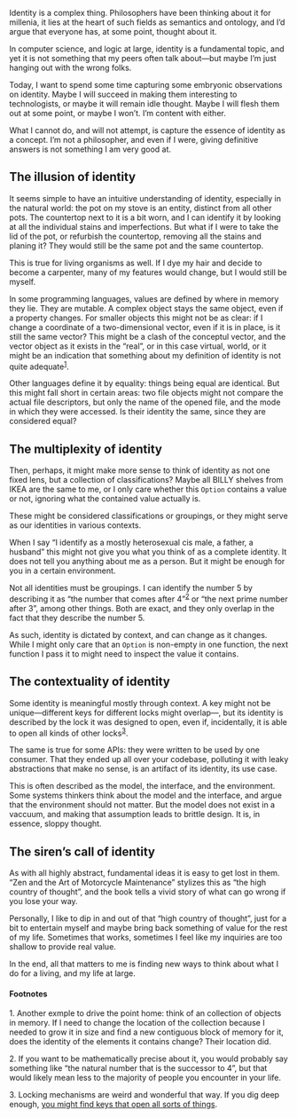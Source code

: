 Identity is a complex thing. Philosophers have been thinking about it for
millenia, it lies at the heart of such fields as semantics and ontology, and
I’d argue that everyone has, at some point, thought about it.

In computer science, and logic at large, identity is a fundamental topic, and
yet it is not something that my peers often talk about—but maybe I’m just
hanging out with the wrong folks.

Today, I want to spend some time capturing some embryonic observations on
identity. Maybe I will succeed in making them interesting to technologists, or
maybe it will remain idle thought. Maybe I will flesh them out at some point,
or maybe I won’t. I’m content with either.

What I cannot do, and will not attempt, is capture the essence of identity as
a concept. I’m not a philosopher, and even if I were, giving definitive answers
is not something I am very good at.

## The illusion of identity

It seems simple to have an intuitive understanding of identity, especially in
the natural world: the pot on my stove is an entity, distinct from all other
pots. The countertop next to it is a bit worn, and I can identify it by looking
at all the individual stains and imperfections. But what if I were to take the
lid of the pot, or refurbish the countertop, removing all the stains and
planing it? They would still be the same pot and the same countertop.

This is true for living organisms as well. If I dye my hair and decide to
become a carpenter, many of my features would change, but I would still be
myself.

In some programming languages, values are defined by where in memory they lie.
They are mutable. A complex object stays the same object, even if a property
changes. For smaller objects this might not be as clear: if I change a
coordinate of a two-dimensional vector, even if it is in place, is it still the
same vector? This might be a clash of the conceptul vector, and the vector
object as it exists in the “real”, or in this case virtual, world, or it might
be an indication that something about my definition of identity is not quite
adequate<sup><a href="#1">1</a></sup>.

Other languages define it by equality: things being equal are identical. But
this might fall short in certain areas: two file objects might not compare the
actual file descriptors, but only the name of the opened file, and the mode in
which they were accessed. Is their identity the same, since they are considered
equal?

## The multiplexity of identity

Then, perhaps, it might make more sense to think of identity as not one fixed
lens, but a collection of classifications? Maybe all BILLY shelves from IKEA
are the same to me, or I only care whether this `Option` contains a value or
not, ignoring what the contained value actually is.

These might be considered classifications or groupings, or they might serve as
our identities in various contexts.

When I say “I identify as a mostly heterosexual cis male, a father, a husband”
this might not give you what you think of as a complete identity. It does not
tell you anything about me as a person. But it might be enough for you in a
certain environment.

Not all identities must be groupings. I can identify the number 5 by describing
it as “the number that comes after 4”<sup><a href="#2">2</a></sup> or “the next
prime number after 3”, among other things. Both are exact, and they only overlap
in the fact that they describe the number 5.

As such, identity is dictated by context, and can change as it changes. While
I might only care that an `Option` is non-empty in one function, the next
function I pass it to might need to inspect the value it contains.

## The contextuality of identity

Some identity is meaningful mostly through context. A key might not be
unique—different keys for different locks might overlap—, but its identity is
described by the lock it was designed to open, even if, incidentally, it is
able to open all kinds of other locks<sup><a href="#3">3</a></sup>.

The same is true for some APIs: they were written to be used by one consumer.
That they ended up all over your codebase, polluting it with leaky abstractions
that make no sense, is an artifact of its identity, its use case.

This is often described as the model, the interface, and the environment. Some
systems thinkers think about the model and the interface, and argue that the
environment should not matter. But the model does not exist in a vaccuum, and
making that assumption leads to brittle design. It is, in essence, sloppy
thought.

## The siren’s call of identity

As with all highly abstract, fundamental ideas it is easy to get lost in them.
“Zen and the Art of Motorcycle Maintenance” stylizes this as “the high country
of thought”, and the book tells a vivid story of what can go wrong if you lose
your way.

Personally, I like to dip in and out of that “high country of thought”, just
for a bit to entertain myself and maybe bring back something of value for the
rest of my life. Sometimes that works, sometimes I feel like my inquiries are
too shallow to provide real value.

In the end, all that matters to me is finding new ways to think about what I
do for a living, and my life at large.

#### Footnotes

<span id="1">1.</span> Another exmple to drive the point home: think of an
collection of objects in memory. If I need to change the location of the
collection because I needed to grow it in size and find a new contiguous block
of memory for it, does the identity of the elements it contains change? Their
location did.

<span id="2">2.</span> If you want to be mathematically precise about it, you
would probably say something like “the natural number that is the successor to
4”, but that would likely mean less to the majority of people you encounter in
your life.

<span id="3">3.</span> Locking mechanisms are weird and wonderful that way. If
you dig deep enough, [you might find keys that open all sorts of
things](https://www.youtube.com/watch?v=a9b9IYqsb_U).
